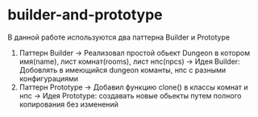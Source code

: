 # builder-and-prototype

В данной работе используются два паттерна Builder и Prototype
1) Паттерн Builder
   -> Реализовал простой обьект Dungeon в котором имя(name), лист комнат(rooms), лист нпс(npcs)
   -> Идея Builder: Добовлять в имеющийся dungeon команты, нпс с разными конфигурациями 
2) Паттерн Prototype
   -> Добавил функцию clone() в классы комнат и нпс 
   -> Идея Prototype: создавать новые обьекты путем полного копирования без изменений 
